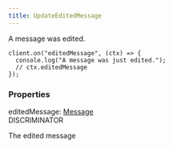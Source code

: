 ```yaml
---
title: UpdateEditedMessage
---
```


A message was edited.

```
client.on("editedMessage", (ctx) => {
  console.log("A message was just edited.");
  // ctx.editedMessage
});
```

### Properties

<div class="flex flex-col gap-3"><div><div class="flex gap-2"><div class="font-mono"><span class="font-bold">editedMessage</span><span class="opacity-50">:</span> <a href="/types/message"  >Message</a></div><div class="flex items-center"><div class="bg-dbt px-1.5 rounded-md select-none text-fgt text-[10px]">DISCRIMINATOR</div></div></div><div class="pl-3"><div class="no-margin">

The edited message

</div></div></div></div>

